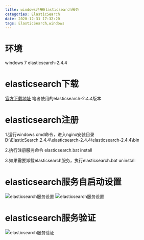 ```yaml
---
title: windows注册Elasticsearch服务
categories: ElasticSearch
date: 2020-12-31 17:32:20
tags: ElasticSearch,windows
---
```

<!-- toc -->

# <span id="inline-blue">环境</span>
windows 7
elasticsearch-2.4.4

# <span id="inline-blue">elasticsearch下载</span>

[官方下载地址](https://www.elastic.co/cn/downloads/past-releases/elasticsearch-2-4-4)
笔者使用的elasticsearch-2.4.4版本

# <span id="inline-blue">elasticsearch注册</span>

1.运行windows cmd命令，进入nginx安装目录D:\ElasticSearch.2.4.4\elasticsearch-2.4.4\elasticsearch-2.4.4\bin

2.执行注册服务命令 elasticsearch.bat install

3.如果需要卸载elasticsearch服务，执行elasticsearch.bat uninstall

# <span id="inline-blue">elasticsearch服务自启动设置</span>

![elasticsearch服务设置](/images/elasticsearch/es_20201231_01.png)
![elasticsearch服务设置](/images/elasticsearch/es_20201231_02.png)

# <span id="inline-blue">elasticsearch服务验证</span>

![elasticsearch服务验证](/images/elasticsearch/es_20201231_03.png)
